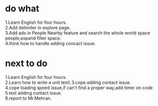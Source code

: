 # do what
1.Learn English for four hours.\
2.Add delimiter in explore page.\
3.Add ads in People Nearby feature and search the whole world space people,expand filter space.\
4.think how to handle adding concact issue.
# next to do
1.Learn English for four hours.\
2.Learn how to write a unit test\ 
3.cope adding contact issue.\
4.cope loading speed issue,if can't find a proper way,add timer on code\
5.test adding contact issue.\
6.report to Mr.Mehran.
